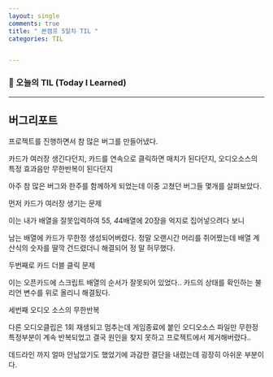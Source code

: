 ```yaml
---
layout: single
comments: true
title: " 본캠프 5일차 TIL "
categories: TIL


---
```


### 📆 오늘의 TIL (Today I Learned)

---

## 버그리포트

프로젝트를 진행하면서 참 많은 버그를 만들어냈다. 

카드가 여러장 생긴다던지, 카드를 연속으로 클릭하면 매치가 된다던지, 오디오소스의 특정 효과음만 무한반복이 된다던지 

아주 참 많은 버그와 한주를 함께하게 되었는데 이중 고쳤던 버그들 몇개를 살펴보았다.



먼저 카드가 여러장 생기는 문제



이는 내가 배열을 잘못입력하여 5*5,  4*4배열에 20장을 억지로 집어넣으려다 보니



남는 배열에 카드가 무한정 생성되어버렸다. 정말 오랜시간 머리를 쥐어짰는데 배열 계산식의 숫자를 딸깍 건드렸더니 해결되어 정 말 허무했다.



두번째로 카드 더블 클릭 문제

이는 오픈카드에 스크립트 배열의 순서가 잘못되어 있었다.. 카드의 상태를 확인하는 불리언 변수를 위로 올리니 해결됬다.



세번째 오디오 소스의 무한반복



다른 오디오클립은 1회 재생되고 멈추는데 게임종료에 붙인 오디오소스 파일만 무한정 특정부분이 계속 반복되었고 결국 원인을 찾지 못하고 프로젝트에서 제거해버렸다..



데드라인 까지 얼마 안남았기도 했었기에 과감한 결단을 내렸는데 굉장히 아쉬운 부분이다.
